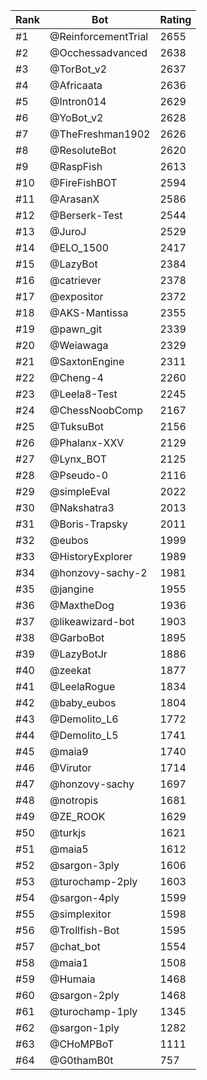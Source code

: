 Rank|Bot|Rating
---|---|---
#1|@ReinforcementTrial|2655
#2|@Occhessadvanced|2638
#3|@TorBot_v2|2637
#4|@Africaata|2636
#5|@Intron014|2629
#6|@YoBot_v2|2628
#7|@TheFreshman1902|2626
#8|@ResoluteBot|2620
#9|@RaspFish|2613
#10|@FireFishBOT|2594
#11|@ArasanX|2586
#12|@Berserk-Test|2544
#13|@JuroJ|2529
#14|@ELO_1500|2417
#15|@LazyBot|2384
#16|@catriever|2378
#17|@expositor|2372
#18|@AKS-Mantissa|2355
#19|@pawn_git|2339
#20|@Weiawaga|2329
#21|@SaxtonEngine|2311
#22|@Cheng-4|2260
#23|@Leela8-Test|2245
#24|@ChessNoobComp|2167
#25|@TuksuBot|2156
#26|@Phalanx-XXV|2129
#27|@Lynx_BOT|2125
#28|@Pseudo-0|2116
#29|@simpleEval|2022
#30|@Nakshatra3|2013
#31|@Boris-Trapsky|2011
#32|@eubos|1999
#33|@HistoryExplorer|1989
#34|@honzovy-sachy-2|1981
#35|@jangine|1955
#36|@MaxtheDog|1936
#37|@likeawizard-bot|1903
#38|@GarboBot|1895
#39|@LazyBotJr|1886
#40|@zeekat|1877
#41|@LeelaRogue|1834
#42|@baby_eubos|1804
#43|@Demolito_L6|1772
#44|@Demolito_L5|1741
#45|@maia9|1740
#46|@Virutor|1714
#47|@honzovy-sachy|1697
#48|@notropis|1681
#49|@ZE_ROOK|1629
#50|@turkjs|1621
#51|@maia5|1612
#52|@sargon-3ply|1606
#53|@turochamp-2ply|1603
#54|@sargon-4ply|1599
#55|@simplexitor|1598
#56|@Trollfish-Bot|1595
#57|@chat_bot|1554
#58|@maia1|1508
#59|@Humaia|1468
#60|@sargon-2ply|1468
#61|@turochamp-1ply|1345
#62|@sargon-1ply|1282
#63|@CHoMPBoT|1111
#64|@G0thamB0t|757
